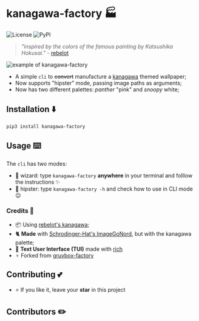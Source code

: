 # kanagawa-factory 🏭
![License](https://img.shields.io/github/license/paulopacitti/kanagawa-factory?color=b8bb26&style=flat-square)
![PyPI](https://img.shields.io/pypi/v/kanagawa-factory?color=fb4934&style=flat-square)

> _"inspired by the colors of the famous painting by Katsushika Hokusai."_ - [rebelot](https://github.com/rebelot)

![example of kanagawa-factory](https://raw.githubusercontent.com/NachoNievaG/kanagawa-factory/master/example.png)

- A simple `cli` to ~~convert~~ manufacture a [kanagawa](https://github.com/rebelot/kanagawa.nvim) themed wallpaper;
- Now supports "hipster" mode, passing image paths as arguments;
- Now has two different palettes: *panther* "pink" and *snoopy* white;

## Installation ⬇️
`pip3 install kanagawa-factory`

## Usage ⌨️
The `cli` has two modes:
- 🔮 wizard: type `kanagawa-factory` **anywhere** in your terminal and folllow the instructions ✨
- 💽 hipster: type `kanagawa-factory -h` and check how to use in CLI mode 😉

### Credits 🎥
- 📦 Using [rebelot's kanagawa](https://github.com/rebelot);
- 🐈 **Made** with [Schrodinger-Hat's ImageGoNord](https://github.com/Schrodinger-Hat), but with the kanagawa palette;
- 💄 **Text User Interface (TUI)** made with [rich](https://github.com/willmcgugan/rich)
- ♆ Forked from [gruvbox-factory](https://github.com/paulopacitti/gruvbox-factory)

## Contributing 💕
- ⭐ If you like it, leave your **star** in this project 

## Contributors ✏️ 
